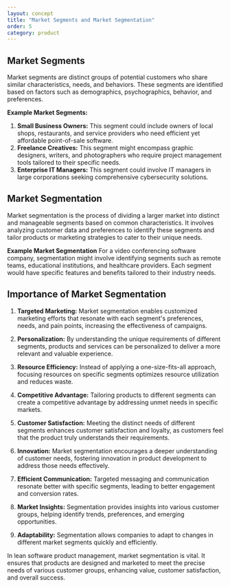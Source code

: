 ```yaml
---
layout: concept
title: "Market Segments and Market Segmentation"
order: 5
category: product
---
```


## Market Segments

Market segments are distinct groups of potential customers who share similar characteristics, needs, and behaviors. These segments are identified based on factors such as demographics, psychographics, behavior, and preferences.

**Example Market Segments:**
1. **Small Business Owners:** This segment could include owners of local shops, restaurants, and service providers who need efficient yet affordable point-of-sale software.
2. **Freelance Creatives:** This segment might encompass graphic designers, writers, and photographers who require project management tools tailored to their specific needs.
3. **Enterprise IT Managers:** This segment could involve IT managers in large corporations seeking comprehensive cybersecurity solutions.

## Market Segmentation 

Market segmentation is the process of dividing a larger market into distinct and manageable segments based on common characteristics. It involves analyzing customer data and preferences to identify these segments and tailor products or marketing strategies to cater to their unique needs.

**Example Market Segmentation**
For a video conferencing software company, segmentation might involve identifying segments such as remote teams, educational institutions, and healthcare providers. Each segment would have specific features and benefits tailored to their industry needs.

## Importance of Market Segmentation

1. **Targeted Marketing:** Market segmentation enables customized marketing efforts that resonate with each segment's preferences, needs, and pain points, increasing the effectiveness of campaigns.

2. **Personalization:** By understanding the unique requirements of different segments, products and services can be personalized to deliver a more relevant and valuable experience.

3. **Resource Efficiency:** Instead of applying a one-size-fits-all approach, focusing resources on specific segments optimizes resource utilization and reduces waste.

4. **Competitive Advantage:** Tailoring products to different segments can create a competitive advantage by addressing unmet needs in specific markets.

5. **Customer Satisfaction:** Meeting the distinct needs of different segments enhances customer satisfaction and loyalty, as customers feel that the product truly understands their requirements.

6. **Innovation:** Market segmentation encourages a deeper understanding of customer needs, fostering innovation in product development to address those needs effectively.

7. **Efficient Communication:** Targeted messaging and communication resonate better with specific segments, leading to better engagement and conversion rates.

8. **Market Insights:** Segmentation provides insights into various customer groups, helping identify trends, preferences, and emerging opportunities.

9. **Adaptability:** Segmentation allows companies to adapt to changes in different market segments quickly and efficiently.

In lean software product management, market segmentation is vital. It ensures that products are designed and marketed to meet the precise needs of various customer groups, enhancing value, customer satisfaction, and overall success.
